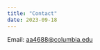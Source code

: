 ```yaml
--- 
title: "Contact"
date: 2023-09-18
--- 
```

Email: [aa4688@columbia.edu](mailto:aa4688@columbia.edu) 
